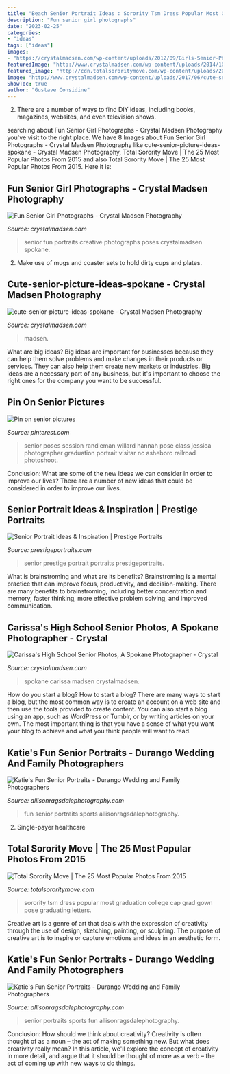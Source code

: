 ```yaml
---
title: "Beach Senior Portrait Ideas : Sorority Tsm Dress Popular Most Graduation College Cap Grad Gown Pose Graduating Letters"
description: "Fun senior girl photographs"
date: "2023-02-25"
categories:
- "ideas"
tags: ["ideas"]
images:
- "https://crystalmadsen.com/wp-content/uploads/2012/09/Girls-Senior-Photo-Ideas-Spokane_0031-682x1024.jpg"
featuredImage: "http://www.crystalmadsen.com/wp-content/uploads/2014/10/Fun-Spokane-Senior-Girl-Photos-013.jpg"
featured_image: "http://cdn.totalsororitymove.com/wp-content/uploads/2015/12/d94004121e19db221c9fbb1aeb42cd0f.jpg"
image: "http://www.crystalmadsen.com/wp-content/uploads/2017/06/cute-senior-picture-ideas-spokane.jpg"
ShowToc: true
author: "Gustave Considine"
---
```



2. There are a number of ways to find DIY ideas, including books, magazines, websites, and even television shows.

	

		
searching about Fun Senior Girl Photographs - Crystal Madsen Photography you've visit to the right place. We have 8 Images about Fun Senior Girl Photographs - Crystal Madsen Photography like cute-senior-picture-ideas-spokane - Crystal Madsen Photography, Total Sorority Move | The 25 Most Popular Photos From 2015 and also Total Sorority Move | The 25 Most Popular Photos From 2015. Here it is:
		
    
## Fun Senior Girl Photographs - Crystal Madsen Photography

<img loading=lazy src="http://www.crystalmadsen.com/wp-content/uploads/2014/10/Fun-Spokane-Senior-Girl-Photos-013.jpg" onerror="this.onerror=null;this.src='https://tse3.mm.bing.net/th?id=OIP.Y-UL3f9RSIDLE0lzUIDUGAHaLG&amp;pid=15.1';" alt="Fun Senior Girl Photographs - Crystal Madsen Photography">

_Source: crystalmadsen.com_

>senior fun portraits creative photographs poses crystalmadsen spokane. 

	

2. Make use of mugs and coaster sets to hold dirty cups and plates.

    
## Cute-senior-picture-ideas-spokane - Crystal Madsen Photography

<img loading=lazy src="http://www.crystalmadsen.com/wp-content/uploads/2017/06/cute-senior-picture-ideas-spokane.jpg" onerror="this.onerror=null;this.src='https://tse4.mm.bing.net/th?id=OIP.nr-tzkOmFDx8siTv8Y3wlwHaLH&amp;pid=15.1';" alt="cute-senior-picture-ideas-spokane - Crystal Madsen Photography">

_Source: crystalmadsen.com_

>madsen. 

	

What are big ideas?
Big ideas are important for businesses because they can help them solve problems and make changes in their products or services. They can also help them create new markets or industries. Big ideas are a necessary part of any business, but it's important to choose the right ones for the company you want to be successful.

    
## Pin On Senior Pictures

<img loading=lazy src="https://i.pinimg.com/736x/cf/d3/98/cfd39881ccf29d84ad22257b74d28461--class-of--senior-session.jpg" onerror="this.onerror=null;this.src='https://tse3.mm.bing.net/th?id=OIP.D3vnoL9JVeYAKH-gQlmpRwHaLH&amp;pid=15.1';" alt="Pin on senior pictures">

_Source: pinterest.com_

>senior poses session randleman willard hannah pose class jessica photographer graduation portrait visitar nc asheboro railroad photoshoot. 

	

Conclusion: What are some of the new ideas we can consider in order to improve our lives?
There are a number of new ideas that could be considered in order to improve our lives.

    
## Senior Portrait Ideas &amp; Inspiration | Prestige Portraits

<img loading=lazy src="https://prestigeportraits.com/wp-content/themes/prestige/assets/build/images/galleries/gallery-3/gallery-image-6.jpg" onerror="this.onerror=null;this.src='https://tse4.mm.bing.net/th?id=OIP.DN6Yfa6_wATmfSSI7lqW6wHaE7&amp;pid=15.1';" alt="Senior Portrait Ideas &amp; Inspiration | Prestige Portraits">

_Source: prestigeportraits.com_

>senior prestige portrait portraits prestigeportraits. 

	

What is brainstroming and what are its benefits?
Brainstroming is a mental practice that can improve focus, productivity, and decision-making. There are many benefits to brainstroming, including better concentration and memory, faster thinking, more effective problem solving, and improved communication.

    
## Carissa&#039;s High School Senior Photos, A Spokane Photographer - Crystal

<img loading=lazy src="https://crystalmadsen.com/wp-content/uploads/2012/09/Girls-Senior-Photo-Ideas-Spokane_0031-682x1024.jpg" onerror="this.onerror=null;this.src='https://tse4.mm.bing.net/th?id=OIP.QbRIf_pTI_ayGdJbJBMq7QHaLH&amp;pid=15.1';" alt="Carissa&#039;s High School Senior Photos, A Spokane Photographer - Crystal">

_Source: crystalmadsen.com_

>spokane carissa madsen crystalmadsen. 

	

How do you start a blog?
How to start a blog? There are many ways to start a blog, but the most common way is to create an account on a web site and then use the tools provided to create content. You can also start a blog using an app, such as WordPress or Tumblr, or by writing articles on your own. The most important thing is that you have a sense of what you want your blog to achieve and what you think people will want to read.

    
## Katie&#039;s Fun Senior Portraits - Durango Wedding And Family Photographers

<img loading=lazy src="https://allisonragsdalephotography.com/wp-content/uploads/2014/03/allisonragsdalephotography-7726.jpg" onerror="this.onerror=null;this.src='https://tse1.mm.bing.net/th?id=OIP.b939v1OeDvIFb_gy4nX7PgHaLI&amp;pid=15.1';" alt="Katie&#039;s Fun Senior Portraits - Durango Wedding and Family Photographers">

_Source: allisonragsdalephotography.com_

>fun senior portraits sports allisonragsdalephotography. 

	

2. Single-payer healthcare

    
## Total Sorority Move | The 25 Most Popular Photos From 2015

<img loading=lazy src="http://cdn.totalsororitymove.com/wp-content/uploads/2015/12/d94004121e19db221c9fbb1aeb42cd0f.jpg" onerror="this.onerror=null;this.src='https://tse1.mm.bing.net/th?id=OIP.ViAu7ZXyMcn_kUUgmQ97rQHaLH&amp;pid=15.1';" alt="Total Sorority Move | The 25 Most Popular Photos From 2015">

_Source: totalsororitymove.com_

>sorority tsm dress popular most graduation college cap grad gown pose graduating letters. 

	

Creative art is a genre of art that deals with the expression of creativity through the use of design, sketching, painting, or sculpting. The purpose of creative art is to inspire or capture emotions and ideas in an aesthetic form.

    
## Katie&#039;s Fun Senior Portraits - Durango Wedding And Family Photographers

<img loading=lazy src="https://allisonragsdalephotography.com/wp-content/uploads/2014/03/allisonragsdalephotography-7718.jpg" onerror="this.onerror=null;this.src='https://tse2.mm.bing.net/th?id=OIP.SZ5vnqUkW4rSx_ELxDrcqgHaLI&amp;pid=15.1';" alt="Katie&#039;s Fun Senior Portraits - Durango Wedding and Family Photographers">

_Source: allisonragsdalephotography.com_

>senior portraits sports fun allisonragsdalephotography. 

	

Conclusion: How should we think about creativity?
Creativity is often thought of as a noun – the act of making something new. But what does creativity really mean? In this article, we'll explore the concept of creativity in more detail, and argue that it should be thought of more as a verb – the act of coming up with new ways to do things.

